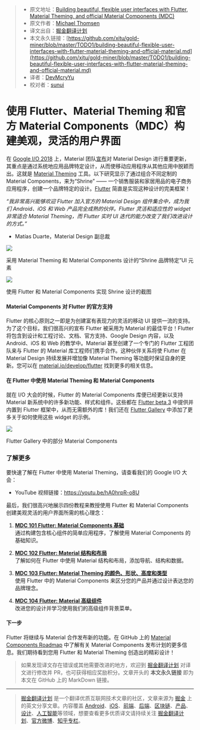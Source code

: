 > * 原文地址：[Building beautiful, flexible user interfaces with Flutter, Material Theming, and official Material Components (MDC)](https://medium.com/flutter-io/building-beautiful-flexible-user-interfaces-with-flutter-material-theming-and-official-material-13ae9279ef19)
> * 原文作者：[Michael Thomsen](https://medium.com/@mit.mit?source=post_header_lockup)
> * 译文出自：[掘金翻译计划](https://github.com/xitu/gold-miner)
> * 本文永久链接：[https://github.com/xitu/gold-miner/blob/master/TODO1/building-beautiful-flexible-user-interfaces-with-flutter-material-theming-and-official-material.md](https://github.com/xitu/gold-miner/blob/master/TODO1/building-beautiful-flexible-user-interfaces-with-flutter-material-theming-and-official-material.md)
> * 译者：[DevMcryYu](https://github.com/devmcryyu)
> * 校对者：[sunui](https://github.com/sunui)

# 使用 Flutter、Material Theming 和官方 Material Components（MDC）构建美观，灵活的用户界面

在 [Google I/O 2018](https://events.google.com/io/) 上，Material 团队[宣布](https://design.google/library/making-more-with-material/)对 Material Design 进行重要更新，其重点是通过系统地应用品牌特定设计，从而使移动应用程序从其他应用中脱颖而出。这就是 [Material Theming](https://material.io/design/material-theming/) 工具。以下研究显示了通过组合不同定制的 Material Components，来为“Shrine” —— 一个销售服装和家居用品的电子商务应用程序，创建一个品牌特定的设计。[Flutter](http://flutter.io) 简直是实现这种设计的完美框架！

_“我非常高兴能够欢迎 Flutter 加入官方的 Material Design 组件集合中，成为我们 Android、iOS 和 Web 产品完全成熟的伙伴。Flutter 灵活和适应性的 widget 非常适合 Material Theming，而 Flutter 实时 UI 迭代的能力改变了我们改进设计的方式。”_

- Matías Duarte，Material Design 副总裁

![](https://cdn-images-1.medium.com/max/1000/1*cyTGpzWuHqvYFGTV7uQyXA.png)

采用 Material Theming 和 Material Components 设计的“Shrine 品牌特定”UI 元素


![](https://cdn-images-1.medium.com/max/800/1*L2vOm-w6u4c-WRU6qZ9W_A.png)

使用 Flutter 和 Material Components 实现 Shrine 设计的截图

#### Material Components 对 Flutter 的官方支持

Flutter 的核心原则之一即是为创建富有表现力的灵活的移动 UI 提供一流的支持。为了这个目标，我们很高兴的宣布 Flutter 被采用为 Material 的最佳平台！Flutter 将包含到设计和工程讨论、文档、官方支持、Google Design 内容，以及 Android、iOS 和 Web 的教学中。Material 甚至创建了一个专门的 Flutter 工程团队来与 Flutter 的 Material 库工程师们携手合作。这种伙伴关系将使 Flutter 在 Material Design 持续发展并增加像 Material Theming 等功能时保证自身的更新。您可以在 [material.io/develop/flutter](http://material.io/develop/flutter) 找到更多的相关信息。

#### 在 Flutter 中使用 Material Theming 和 Material Components

就在 I/O 大会的时候，Flutter 的 Material Components 库便已经更新以支持 Material 新系统中的许多新功能、样式和组件。这些都在 [Flutter beta 3](https://medium.com/flutter-io/flutter-beta-3-7d88125245dc) 中提供并内置到 Flutter 框架中，从而无需额外的库！我们还在 [Flutter Gallery](https://play.google.com/store/apps/details?id=io.flutter.demo.gallery) 中添加了更多关于如何使用这些 widget 的示例。

![](https://cdn-images-1.medium.com/max/800/1*3U83sHXcjpSZCceOlIjyHg.png)

 Flutter Gallery 中的部分 Material Components

### 了解更多

要快速了解在 Flutter 中使用 Material Theming，请查看我们的 Google I/O 大会：

* YouTube 视频链接：https://youtu.be/hA0hrpR-o8U

最后，我们很高兴地展示四份教程来教授使用 Flutter 和 Material Components 创建美观灵活的用户界面所需的核心理念：

1.  [**MDC 101 Flutter: Material Components 基础**](https://codelabs.developers.google.com/codelabs/mdc-101-flutter/)  
通过构建包含核心组件的简单应用程序，了解使用 Material Components 的基础知识。

2.  [**MDC 102 Flutter: Material 结构和布局**](https://codelabs.developers.google.com/codelabs/mdc-102-flutter/)  
了解如何在 Flutter 中使用 Material 结构和布局，添加导航、结构和数据。

3.  [**MDC 103 Flutter: Material Theming 的颜色、形状、高度和类型**](https://codelabs.developers.google.com/codelabs/mdc-103-flutter/)  
使用 Flutter 中的 Material Components 来区分您的产品并通过设计表达您的品牌理念。

4.  [**MDC 104 Flutter: Material 高级组件**](https://codelabs.developers.google.com/codelabs/mdc-104-flutter/)  
改进您的设计并学习使用我们的高级组件背景菜单。

#### 下一步

Flutter 将继续与 Material 合作发布新的功能。在 GitHub 上的 [Material Components Roadmap](https://github.com/material-components/material-components/blob/develop/ROADMAP.md) 中了解有关 Material Components 发布计划的更多信息。我们期待看到您用 Flutter 和 Material Theming 创造出的精彩设计！

> 如果发现译文存在错误或其他需要改进的地方，欢迎到 [掘金翻译计划](https://github.com/xitu/gold-miner) 对译文进行修改并 PR，也可获得相应奖励积分。文章开头的 **本文永久链接** 即为本文在 GitHub 上的 MarkDown 链接。


---

> [掘金翻译计划](https://github.com/xitu/gold-miner) 是一个翻译优质互联网技术文章的社区，文章来源为 [掘金](https://juejin.im) 上的英文分享文章。内容覆盖 [Android](https://github.com/xitu/gold-miner#android)、[iOS](https://github.com/xitu/gold-miner#ios)、[前端](https://github.com/xitu/gold-miner#前端)、[后端](https://github.com/xitu/gold-miner#后端)、[区块链](https://github.com/xitu/gold-miner#区块链)、[产品](https://github.com/xitu/gold-miner#产品)、[设计](https://github.com/xitu/gold-miner#设计)、[人工智能](https://github.com/xitu/gold-miner#人工智能)等领域，想要查看更多优质译文请持续关注 [掘金翻译计划](https://github.com/xitu/gold-miner)、[官方微博](http://weibo.com/juejinfanyi)、[知乎专栏](https://zhuanlan.zhihu.com/juejinfanyi)。
